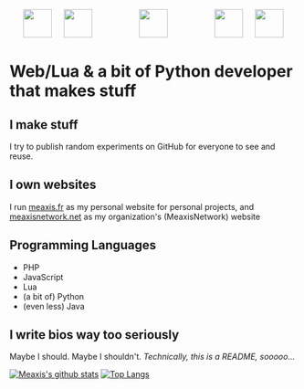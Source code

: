 <p align="center">
  <img src="https://upload.wikimedia.org/wikipedia/commons/thumb/c/c3/Python-logo-notext.svg/1200px-Python-logo-notext.svg.png" width="50px" height="50px"><span>⠀⠀</span><img src="https://upload.wikimedia.org/wikipedia/commons/thumb/c/cf/Lua-Logo.svg/947px-Lua-Logo.svg.png" height="50px"><span>⠀⠀⠀⠀⠀⠀⠀⠀</span><img src="https://static.meaxisnetwork.net/images/logo.png" width="50px" height="50px"><span>⠀⠀⠀⠀⠀⠀⠀⠀</span><img src="https://www.php.net/images/logos/new-php-logo.png" height="50px"><span>⠀⠀</span><img src="https://upload.wikimedia.org/wikipedia/commons/thumb/9/99/Unofficial_JavaScript_logo_2.svg/1200px-Unofficial_JavaScript_logo_2.svg.png" height="50px">
</p>

# Web/Lua & a bit of Python developer that makes stuff
## I make stuff
I try to publish random experiments on GitHub for everyone to see and reuse.

## I own websites
I run [meaxis.fr](https://meaxis.fr) as my personal website for personal projects, and [meaxisnetwork.net](https://meaxisnetwork.net) as my organization's (MeaxisNetwork) website

## Programming Languages
* PHP
* JavaScript
* Lua
* (a bit of) Python
* (even less) Java

## I write bios way too seriously
Maybe I should. Maybe I shouldn't. *Technically, this is a README, sooooo...*

[![Meaxis's github stats](https://github-readme-stats.vercel.app/api?username=meaxis&theme=radical)](https://github.com/anuraghazra/github-readme-stats) [![Top Langs](https://github-readme-stats.vercel.app/api/top-langs/?username=anuraghazra&layout=compact&theme=radical)](https://github.com/anuraghazra/github-readme-stats)

